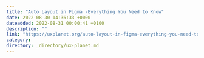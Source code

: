 ```yaml
---
title: "Auto Layout in Figma -Everything You Need to Know"
date: 2022-08-30 14:36:33 +0000
dateadded: 2022-08-31 00:00:41 +0100
description: ""
link: "https://uxplanet.org/auto-layout-in-figma-everything-you-need-to-know-9acb11e1031c?source=rss----819cc2aaeee0---4"
category:
directory: _directory/ux-planet.md
---
```

